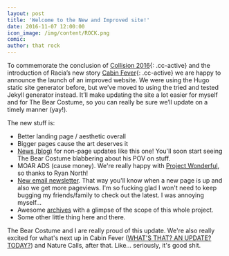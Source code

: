 ```yaml
---
layout: post
title: 'Welcome to the New and Improved site!'
date: 2016-11-07 12:00:00
icon_image: /img/content/ROCK.png
comic:
author: that rock
---
```


To commemorate the conclusion of [Collision 2016](/collision+2016_01){: .cc-active} and the introduction of Racia’s new story [Cabin Fever](/battlemon-01){: .cc-active} we are happy to announce the launch of an improved website. We were using the Hugo static site generator before, but we’ve moved to using the tried and tested Jekyll generator instead. It’ll make updating the site a lot easier for myself and for The Bear Costume, so you can really be sure we’ll update on a timely manner (yay!).

The new stuff is:

- Better landing page / aesthetic overall
- Bigger pages cause the art deserves it
- [News (blog)](/news) for non-page updates like this one! You'll soon start seeing The Bear Costume blabbering about his POV on stuff.
- MOAR ADS (cause money). We're really happy with [Project Wonderful](https://www.projectwonderful.com/?tag=116528), so thanks to Ryan North!
- [New email newsletter](http://eepurl.com/cntYJ5). That way you'll know when a new page is up and also we get more pageviews. I'm so fucking glad I won't need to keep bugging my friends/family to check out the latest. I was annoying myself...
- Awesome [archives](/archives) with a glimpse of the scope of this whole project.
- Some other little thing here and there.

The Bear Costume and I are really proud of this update. We're also really excited for what's next up in Cabin Fever ([WHAT'S THAT? AN UPDATE? TODAY?](/2016/11/07/cabin-fever-04.html)) and Nature Calls, after that. Like... seriously, it's good shit.
